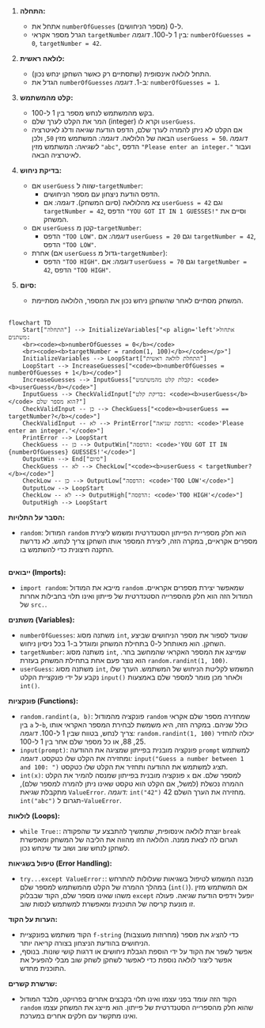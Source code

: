 ## <algorithm>

1. **התחלה:**
   - אתחל את `numberOfGuesses` (מספר הניחושים) ל-0.
   - הגרל מספר אקראי `targetNumber` בין 1 ל-100.
   *דוגמה:* `numberOfGuesses = 0`, `targetNumber = 42`.

2. **לולאה ראשית:**
   - התחל לולאה אינסופית (שתסתיים רק כאשר השחקן ינחש נכון).
   - הגדל את `numberOfGuesses` ב-1.
   *דוגמה:* `numberOfGuesses = 1`.

3. **קלט מהמשתמש:**
   - בקש מהמשתמש לנחש מספר בין 1 ל-100.
   - המר את הקלט לערך שלם (integer) וקרא לו `userGuess`.
   - אם הקלט לא ניתן להמרה לערך שלם, הדפס הודעת שגיאה ודלג לאיטרציה הבאה של הלולאה.
   *דוגמה:* המשתמש מזין `50`, ולכן `userGuess = 50`.
   *דוגמה לשגיאה:* המשתמש מזין `"abc"`, הדפס `"Please enter an integer."` ועבור לאיטרציה הבאה.

4. **בדיקת ניחוש:**
   - אם `userGuess` שווה ל-`targetNumber`:
       - הדפס הודעת ניצחון עם מספר הניחושים.
       - צא מהלולאה (סיום המשחק).
   *דוגמה:* אם `userGuess = 42` וגם `targetNumber = 42`, הדפס `"YOU GOT IT IN 1 GUESSES!"` וסיים את המשחק.
   - אם `userGuess` קטן מ-`targetNumber`:
       - הדפס `"TOO LOW"`.
   *דוגמה:* אם `userGuess = 20` וגם `targetNumber = 42`, הדפס `"TOO LOW"`.
   - אחרת (אם `userGuess` גדול מ-`targetNumber`):
       - הדפס `"TOO HIGH"`.
   *דוגמה:* אם `userGuess = 70` וגם `targetNumber = 42`, הדפס `"TOO HIGH"`.

5. **סיום:**
   - המשחק מסתיים לאחר שהשחקן ניחש נכון את המספר, הלולאה מסתיימת.

## <mermaid>

```mermaid
flowchart TD
    Start["התחלה"] --> InitializeVariables["<p align='left'>אתחול משתנים: 
    <br><code><b>numberOfGuesses = 0</b></code>
    <br><code><b>targetNumber = random(1, 100)</b></code></p>"]
    InitializeVariables --> LoopStart["התחלת לולאה ראשית"]
    LoopStart --> IncreaseGuesses["<code><b>numberOfGuesses = numberOfGuesses + 1</b></code>"]
    IncreaseGuesses --> InputGuess["קבלת קלט מהמשתמש: <code><b>userGuess</b></code>"]
    InputGuess --> CheckValidInput["בדיקת קלט: <code><b>userGuess</b></code> הוא מספר שלם?"]
    CheckValidInput -- כן --> CheckGuess["<code><b>userGuess == targetNumber?</b></code>"]
    CheckValidInput -- לא --> PrintError["הדפסת שגיאה: <code>'Please enter an integer.'</code>"]
    PrintError --> LoopStart
    CheckGuess -- כן --> OutputWin["הדפסה: <code>'YOU GOT IT IN {numberOfGuesses} GUESSES!'</code>"]
    OutputWin --> End["סיום"]
    CheckGuess -- לא --> CheckLow["<code><b>userGuess < targetNumber?</b></code>"]
    CheckLow -- כן --> OutputLow["הדפסה: <code>'TOO LOW'</code>"]
    OutputLow --> LoopStart
    CheckLow -- לא --> OutputHigh["הדפסה: <code>'TOO HIGH'</code>"]
    OutputHigh --> LoopStart
```

**הסבר על התלויות:**
- `random`: המודול `random` הוא חלק מספריית הפייתון הסטנדרטית ומשמש ליצירת מספרים אקראיים, במקרה הזה, ליצירת המספר אותו השחקן צריך לנחש. לא נדרשת התקנה חיצונית כדי להשתמש בו.

## <explanation>

**ייבואים (Imports):**
-   `import random`: מייבא את המודול `random` שמאפשר יצירת מספרים אקראיים. המודול הזה הוא חלק מהספרייה הסטנדרטית של פייתון ואינו תלוי בחבילות אחרות של `src.`.

**משתנים (Variables):**
-   `numberOfGuesses`: משתנה מסוג `int`, שנועד לספור את מספר הניחושים שביצע השחקן. הוא מאותחל ל-0 בתחילת המשחק ומוגדל ב-1 בכל ניסיון ניחוש.
-   `targetNumber`: משתנה מסוג `int`, שמייצג את המספר האקראי שהמחשב בחר. הוא נוצר פעם אחת בתחילת המשחק בעזרת `random.randint(1, 100)`.
-  `userGuess`: משתנה מסוג `int`, המשמש לקליטת הניחוש של המשתמש. הערך שלו נקבע על ידי פונקציית הקלט `input()` ולאחר מכן מומר למספר שלם באמצעות `int()`.

**פונקציות (Functions):**
-   `random.randint(a, b)`: פונקציה מהמודול `random` שמחזירה מספר שלם אקראי בין `a` ל-`b`, כולל שניהם. במקרה הזה, היא משמשת לבחירת המספר האקראי אותו צריך לנחש, בטווח שבין 1 ל-100.
    *דוגמה:* `random.randint(1, 100)` יכולה להחזיר 25, 88, או כל מספר שלם אחר בין 1 ל-100.
-   `input(prompt)`: פונקציה מובנית בפייתון שמציגה את ההודעה `prompt` למשתמש ומחזירה את הקלט שלו כטקסט.
    *דוגמה:* `input("Guess a number between 1 and 100: ")` תציג למשתמש את ההודעה ותחזיר את הקלט שלו כטקסט.
-   `int(x)`: פונקציה מובנית בפייתון שמנסה להמיר את הקלט `x` למספר שלם. אם ההמרה נכשלת (למשל, אם הקלט הוא טקסט שאינו ניתן להמרה למספר שלם), מתקבלת שגיאת `ValueError`.
    *דוגמה:* `int("42")` מחזירה את הערך השלם 42. `int("abc")` תגרום ל-`ValueError`.

**לולאות (Loops):**
-   `while True:`: יוצרת לולאה אינסופית, שתמשיך להתבצע עד שהפקודה `break` תגרום לה לצאת ממנה. הלולאה הזו מהווה את הליבה של המשחק ומאפשרת לשחקן לנחש שוב ושוב עד שינחש נכון.

**טיפול בשגיאות (Error Handling):**
-   `try...except ValueError:`: מבנה המשמש לטיפול בשגיאות שעלולות להתרחש במהלך ההמרה של הקלט מהמשתמש למספר שלם (`int()`). אם המשתמש מזין משהו שאינו מספר שלם, הקוד שבבלוק `except` יופעל וידפיס הודעת שגיאה. פעולה זו מונעת קריסה של התוכנית ומאפשרת למשתמש לנסות שוב.

**הערות על הקוד:**
-   הקוד משתמש בפונקציית `f-string` (מחרוזות מעוצבות) כדי להציג את מספר הניחושים בהודעת הניצחון בצורה קריאה יותר.
-   אפשר לשפר את הקוד על ידי הוספת הגבלת ניחושים או דרגות קושי שונות. בנוסף, אפשר ליצור לולאה נוספת כדי לאפשר לשחקן לשחק שוב מבלי להפעיל את התוכנית מחדש.

**שרשרת קשרים:**
-   הקוד הזה עומד בפני עצמו ואינו תלוי בקבצים אחרים בפרויקט, מלבד המודול `random` שהוא חלק מהספרייה הסטנדרטית של פייתון. הוא מייצג את המשחק עצמו ואינו מתקשר עם חלקים אחרים במערכת.